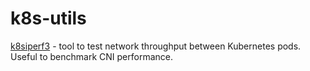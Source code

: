 # k8s-utils

[k8siperf3](./cmd/k8siperf3) - tool to test network throughput between Kubernetes pods. Useful to benchmark CNI performance.
